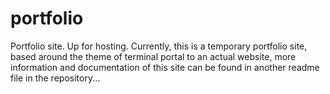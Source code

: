 # portfolio
Portfolio site. Up for hosting.
Currently, this is a temporary portfolio site, based around the theme of terminal portal to an actual website, more information and documentation of this site can be found in another readme file in the repository...
